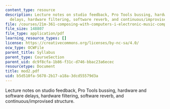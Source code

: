 ```yaml
---
content_type: resource
description: Lecture notes on studio feedback, Pro Tools bussing, hardware and software
  delays, hardware filtering, software reverb, and continuous/improvised structure.
file: /courses/21m-361-composing-with-computers-i-electronic-music-composition-spring-2008/b5d510fa56782b17a18a3dcd55579d3a_mod2.pdf
file_size: 148807
file_type: application/pdf
learning_resource_types: []
license: https://creativecommons.org/licenses/by-nc-sa/4.0/
ocw_type: OCWFile
parent_title: Syllabus
parent_type: CourseSection
parent_uid: dc9f8cfa-1b86-f31c-d746-bbac23a6ecec
resourcetype: Document
title: mod2.pdf
uid: b5d510fa-5678-2b17-a18a-3dcd55579d3a
---
```

Lecture notes on studio feedback, Pro Tools bussing, hardware and software delays, hardware filtering, software reverb, and continuous/improvised structure.